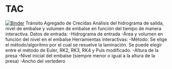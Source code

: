 # TAC
[![Binder](https://mybinder.org/badge_logo.svg)](https://mybinder.org/v2/gh/JMM385/TAC/master)
Tránsito Agregado de Crecidas
Análisis del hidrograma de salida, nivel de embalse y volumen de embalse en función del tiempo de manera interactiva.
Datos de entrada:
-Hidrograma de entrada
-Área y volumen en función del nivel en el embalse
Herramientas interactivas:
-Método: Se elige el método/algoritmo por el cual se resuelve la laminación. Se puede elegir entre el método de Euler, RK2, RK3, RK4 y Puls modificado.
-Altura de la presa
-Nivel inicial del embalse (siempre menor o igual a la altura de la presa)
-Ancho del vertedero
